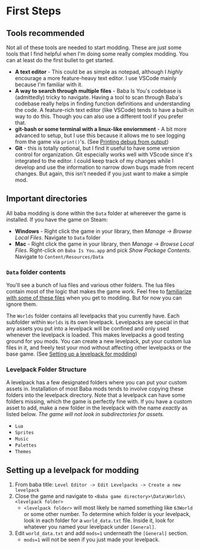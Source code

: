 # First Steps
## Tools recommended
Not all of these tools are needed to start modding. These are just some tools that I find helpful when I'm doing some really complex modding. You can at least do the first bullet to get started.
- **A text editor** - This could be as simple as notepad, although I *highly* encourage a more feature-heavy text editor. I use VSCode mainly because I'm familiar with it.
- **A way to search through multiple files** - Baba Is You's codebase is (admittedly) tricky to navigate. Having a tool to scan through Baba's codebase really helps in finding function definitions and understanding the code. A feature-rich text editor (like VSCode) tends to have a built-in way to do this. Though you can also use a different tool if you prefer that.
- **git-bash or some terminal with a linux-like enviornment** - A bit more advanced to setup, but I use this because it allows me to see logging from the game via `print()`'s. (See [Printing debug from output](programming_start.md#printing-debug-from-output))
- **Git** - this is totally optional, but I find it useful to have some version control for organization. Git especially works well with VScode since it's integrated to the editor. I could keep track of my changes while I develop and use the information to narrow down bugs made from recent changes. But again, this isn't needed if you just want to make a simple mod.  

## Important directories
All baba modding is done within the `Data` folder at whereever the game is installed. If you have the game on Steam:
- **Windows** - Right click the game in your library, then *Manage -> Browse Local Files*. Navigate to `Data` folder
- **Mac** - Right click the game in your library, then *Manage -> Browse Local Files*. Right-click on `Baba Is You.app` and pick *Show Package Contents*. Navigate to `Content/Resources/Data`

### `Data` folder contents
You'll see a bunch of lua files and various other folders. The lua files contain most of the logic that makes the game work. Feel free to [familiarize with some of these files](../references/lua%20files.md) when you get to modding. But for now you can ignore them.

The `Worlds` folder contains all levelpacks that you currently have. Each subfolder within `Worlds` is its own levelpack. Levelpacks are special in that any assets you put into a levelpack will be confined and only used whenever the levelpack is loaded. This makes levelpacks a good testing ground for you mods. You can create a new levelpack, put your custom lua files in it, and freely test your mod without affecting other levelpacks or the base game. (See [Setting up a levelpack for modding](#setting-up-a-levelpack-for-modding))

### Levelpack Folder Structure
A levelpack has a few designated folders where you can put your custom assets in. Installation of most Baba mods tends to involve copying these folders into the levelpack directory. Note that a levelpack can have some folders missing, which the game is perfectly fine with. If you have a custom asset to add, make a new folder in the levelpack with the name *exactly* as listed below. 
*The game will not look in subdirectories for assets.*
   - `Lua`
   - `Sprites`
   - `Music`
   - `Palettes`
   - `Themes`

## Setting up a levelpack for modding
1. From baba title: `Level Editor -> Edit Levelpacks -> Create a new levelpack`
2. Close the game and navigate to `<Baba game directory>\Data\Worlds\<levelpack folder>`
    - `<levelpack folder>` will most likely be named something like `63World` or some other number. To determine which folder is your levelpack, look in each folder for a `world_data.txt` file. Inside it, look for whatever you named your levelpack under `[General]`.
3. Edit `world_data.txt` and add `mods=1` underneath the `[General]` section.
    - `mods=1` will not be seen if you just made your levelpack.

